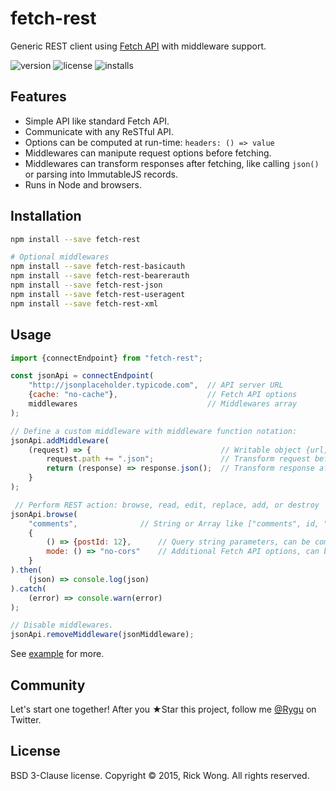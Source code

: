 # fetch-rest

Generic REST client using [Fetch API](https://github.com/whatwg/fetch) with middleware support.

![version](https://img.shields.io/npm/v/fetch-rest.svg) ![license](https://img.shields.io/npm/l/fetch-rest.svg) ![installs](https://img.shields.io/npm/dt/fetch-rest.svg)

## Features

- Simple API like standard Fetch API.
- Communicate with any ReSTful API.
- Options can be computed at run-time: `headers: () => value` 
- Middlewares can manipute request options before fetching.
- Middlewares can transform responses after fetching, like calling `json()` or parsing into ImmutableJS records.
- Runs in Node and browsers.

## Installation

```bash
npm install --save fetch-rest

# Optional middlewares
npm install --save fetch-rest-basicauth
npm install --save fetch-rest-bearerauth
npm install --save fetch-rest-json
npm install --save fetch-rest-useragent
npm install --save fetch-rest-xml
```

## Usage

````js
import {connectEndpoint} from "fetch-rest";

const jsonApi = connectEndpoint(
	"http://jsonplaceholder.typicode.com",  // API server URL
	{cache: "no-cache"},                    // Fetch API options
	middlewares                             // Middlewares array
);

// Define a custom middleware with middleware function notation:
jsonApi.addMiddleware(
	(request) => {                             // Writable object {url, path, query, options}
		request.path += ".json";               // Transform request before fetching
		return (response) => response.json();  // Transform response after fetching
	}
);

 // Perform REST action: browse, read, edit, replace, add, or destroy
jsonApi.browse(            
	"comments",              // String or Array like ["comments", id, "likes", id] etc
	{
		() => {postId: 12},      // Query string parameters, can be computed or static
		mode: () => "no-cors"    // Additional Fetch API options, can be deeply computed or static
	}  
).then(
	(json) => console.log(json)
).catch(
	(error) => console.warn(error)
);

// Disable middlewares. 
jsonApi.removeMiddleware(jsonMiddleware);
````

See [example](https://github.com/RickWong/fetch-rest/blob/master/packages/example/src/index.js) for more.

## Community

Let's start one together! After you ★Star this project, follow me [@Rygu](https://twitter.com/rygu)
on Twitter.

## License

BSD 3-Clause license. Copyright © 2015, Rick Wong. All rights reserved.
